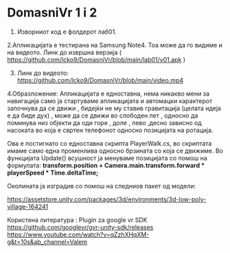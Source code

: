 # DomasniVr 1 i 2

1. Изворниот код е фолдерот лаб01.

2.Апликацијата е тестирана на Samsung Note4. Тоа може да го видиме и на видеото.
Линк до извршна верзија ( https://github.com/Icko9/DomasniVr/blob/main/lab01/v01.apk )

3. Линк до видеото: https://github.com/Icko9/DomasniVr/blob/main/video.mp4

4.Образложение: 
Апликацијата е едноставна, нема никакво мени за навигација само ја стартуваме апликацијата и автомацки карактерот започнува да се движи , бидејќи не му ставив гравитација (целата идеја е да биде дух) , може да се движи во слободен лет , односно да поминува низ објекти да оди горе , доле , лево ,десно зависно од насоката во која е свртен телефонот односно позицијата на ротација.

Ова е постигнато со едноставна скрипта PlayerWalk.cs, во скриптата имаме само една променлива односно брзината со која се движиме. Во функцијата Update() всушност ја менуваме позицијата со помош на формулата: 
  **transform.position + Camera.main.transform.forward * playerSpeed * Time.deltaTime;**
  
Околината ја изградив со помош на следниов пакет од модели:

https://assetstore.unity.com/packages/3d/environments/3d-low-poly-village-164241

Користена литература :
Plugin za google vr SDK
https://github.com/googlevr/gvr-unity-sdk/releases
https://www.youtube.com/watch?v=qZzhXHqXM-g&t=10s&ab_channel=Valem


  
